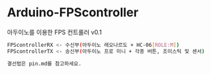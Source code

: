 # Arduino-FPScontroller
아두이노를 이용한 FPS 컨트롤러 v0.1

```sh
FPScontrollerRX <- 수신부(아두이노 레오나르도 + HC-06[ROLE:M])
FPScontrollerTX <- 송신부(아두이노 프로 미니 + 각종 버튼, 조이스틱 및 센서)

결선법은 pin.md를 참고하세요.
```
